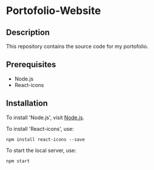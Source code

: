 # Portofolio-Website

## Description
This repository contains the source code for my portofolio.

## Prerequisites
  - Node.js
  - React-icons

## Installation
To install 'Node.js', visit [Node.js](https://nodejs.org/en/).

To install 'React-icons', use:
```
npm install react-icons --save
```

To start the local server, use:
```
npm start
```